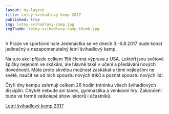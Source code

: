```yaml
---
layout: my-layout
title: Letný švihadlový kemp 2017
published: true
img: letny-svihadlovy-camp.jpg
imgThumb: letny-svihadlovy-camp-thumb.jpg
---
```


V Praze ve sportovní hale Jedenáctka se ve dnech 3.-6.8.2017 bude konat jedinečný a nezapomenutelný letní švihadlový kemp. 

Na tuto akci přijede celkem 15ti členná výprava z USA. Lektoři jsou světové špičky nejenom ve skákání, ale hlavně také v učení a předávání nových dovedností. Máte proto skvělou možnost zaskákat s těmi nejlepšími ne světě, naučit se od nich spoustu nových triků a poznat spoustu nových lidí.

Čtyři dny kempu zahrnují celkem 26 hodin tréninku všech švihadlových disciplín. Chybět nebude ani tanec, gymnastika a venkovní hry. Zakončení bude ve formě velkolepé show lektorů i účastníků.

<a href="https://www.facebook.com/events/226471461159065/?acontext=%7B%22ref%22%3A%224%22%2C%22feed_story_type%22%3A%22308%22%2C%22action_history%22%3A%22null%22%7D&__mref=mb" target="_blank">Letní švihadlový kemp 2017</a>
<!--more-->
